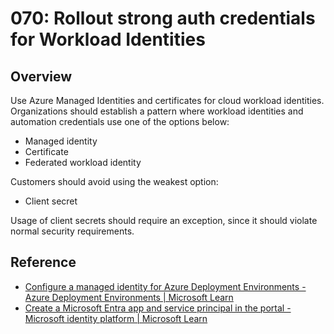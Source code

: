 # 070: Rollout strong auth credentials for Workload Identities

## Overview

Use Azure Managed Identities and certificates for cloud workload identities. Organizations should establish a pattern where workload identities and automation credentials use one of the options below:

- Managed identity
- Certificate
- Federated workload identity

Customers should avoid using the weakest option:

- Client secret

Usage of client secrets should require an exception, since it should violate normal security requirements.

## Reference

* [Configure a managed identity for Azure Deployment Environments - Azure Deployment Environments | Microsoft Learn](https://learn.microsoft.com/en-us/azure/deployment-environments/how-to-configure-managed-identity)
* [Create a Microsoft Entra app and service principal in the portal - Microsoft identity platform | Microsoft Learn](https://learn.microsoft.com/en-us/entra/identity-platform/howto-create-service-principal-portal#option-1-recommended-upload-a-trusted-certificate-issued-by-a-certificate-authority)
